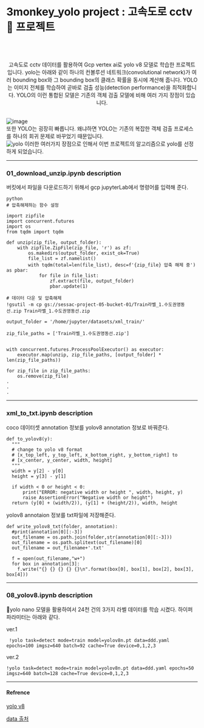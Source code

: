 # 3monkey_yolo project : 고속도로 cctv📡 프로젝트
<br/>
<br/>
<br/>
<center>고속도로 cctv 데이터를 활용하여 Gcp vertex ai로 yolo v8 모델로 학습한 프로젝트 입니다.
yolo는 아래와 같이 하나의 컨볼루션 네트워크(convolutional network)가 여러 bounding box와 그 bounding box의 클래스 확률을 동시에 계산해 줍니다.   YOLO는 이미지 전체를 학습하여 곧바로 검출 성능(detection performance)을 최적화합니다.   YOLO의 이런 통합된 모델은 기존의 객체 검출 모델에 비해 여러 가지 장점이 있습니다. </center>

<br/>

![image](https://github.com/sesac-google-ai-1st/3monkey_yolo/assets/69001369/25107f2a-e135-40e8-952e-8179b90b753a)
<br/>
또한 YOLO는 굉장히 빠릅니다. 왜냐하면 YOLO는 기존의 복잡한 객체 검출 프로세스를 하나의 회귀 문제로 바꾸었기 때문입니다.
<br/>
![yolo](https://github.com/sesac-google-ai-1st/3monkey_yolo/assets/69001369/b8912c4b-c2e0-429d-8471-9901d4a8f159)
이러한 여러가지 장점으로 인해서 이번 프로젝트의 알고리즘으로 yolo를 선정하게 되었습니다. 
<br/>


---

### 01_download_unzip.ipynb description
버킷에서 파일을 다운로드하기 위해서 gcp jupyterLab에서 명령어를 입력해 준다. 

```
python
# 압축해제하는 함수 설정

import zipfile
import concurrent.futures
import os
from tqdm import tqdm

def unzip(zip_file, output_folder):
    with zipfile.ZipFile(zip_file, 'r') as zf:
        os.makedirs(output_folder, exist_ok=True)
        file_list = zf.namelist()
        with tqdm(total=len(file_list), desc=f'{zip_file} 압축 해제 중') as pbar:
            for file in file_list:
                zf.extract(file, output_folder)
                pbar.update(1)

# 데이터 다운 및 압축해제
!gsutil -m cp gs://sessac-project-05-bucket-01/Train라벨_1.수도권영동선.zip Train라벨_1.수도권영동선.zip

output_folder = '/home/jupyter/datasets/xml_train/'

zip_file_paths = ['Train라벨_1.수도권영동선.zip']


with concurrent.futures.ProcessPoolExecutor() as executor:
    executor.map(unzip, zip_file_paths, [output_folder] * len(zip_file_paths))

for zip_file in zip_file_paths:
    os.remove(zip_file)
.
.
.
```
---

### xml_to_txt.ipynb description
coco 데이터셋 annotation 정보를 yolov8 annotation 정보로 바꿔준다. 
```
def to_yolov8(y):
  """
  # change to yolo v8 format
  # [x_top_left, y_top_left, x_bottom_right, y_bottom_right] to
  # [x_center, y_center, width, height]
  """
  width = y[2] - y[0]
  height = y[3] - y[1]

  if width < 0 or height < 0:
      print("ERROR: negative width or height ", width, height, y)
      raise AssertionError("Negative width or height")
  return (y[0] + (width/2)), (y[1] + (height/2)), width, height

```
yolov8 annotaion 정보를 txt파일에 저장해준다.
```
def write_yolov8_txt(folder, annotation):
  #print(annotation[0][:-3])
  out_filename = os.path.join(folder,str(annotation[0][:-3]))
  out_filename = os.path.splitext(out_filename)[0]
  out_filename = out_filename+'.txt'

  f = open(out_filename,"w+")
  for box in annotation[3]:
    f.write("{} {} {} {} {}\n".format(box[0], box[1], box[2], box[3], box[4]))
```
---
###  08_yolov8.ipynb description
🚀yolo nano 모델을 활용하여서 24천 건의 3가지 라벨 데이터를 학습 시켰다.
하이퍼 파라미터는 아래와 같다.

ver.1
```
 !yolo task=detect mode=train model=yolov8n.pt data=ddd.yaml epochs=100 imgsz=640 batch=92 cache=True device=0,1,2,3
```
ver.2 
```
!yolo task=detect mode=train model=yolov8n.pt data=ddd.yaml epochs=50 imgsz=640 batch=128 cache=True device=0,1,2,3
```
---
#### Refrence
[yolo v8 ](https://github.com/ultralytics/ultralytics)

[data 출처](https://www.aihub.or.kr/aihubdata/data/view.do?currMenu=&topMenu=&aihubDataSe=data&dataSetSn=164)
